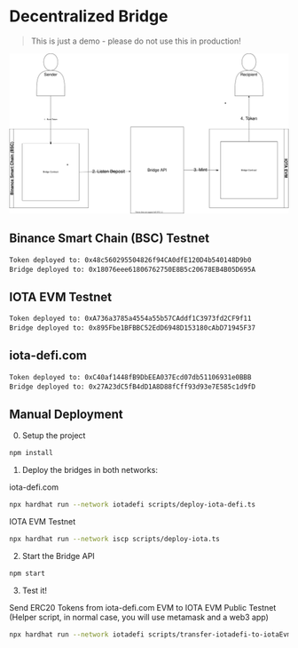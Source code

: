 
# Decentralized Bridge

> This is just a demo - please do not use this in production!

![overview](docs/overview.drawio.svg)

## Binance Smart Chain (BSC) Testnet
```bash
Token deployed to: 0x48c560295504826f94CA0dfE120D4b540148D9b0
Bridge deployed to: 0x18076eee61806762750E8B5c20678EB4B05D695A
```

## IOTA EVM Testnet
```bash
Token deployed to: 0xA736a3785a4554a55b57CAddf1C3973fd2CF9f11
Bridge deployed to: 0x895Fbe1BFBBC52EdD6948D153180cAbD71945F37
```

## iota-defi.com
```bash
Token deployed to: 0xC40af1448fB9DbEEA037Ecd07db51106931e0BBB
Bridge deployed to: 0x27A23dC5fB4dD1A8D88fCff93d93e7E585c1d9fD
```

## Manual Deployment

0) Setup the project
```bash
npm install
```

1) Deploy the bridges in both networks:

iota-defi.com

```bash
npx hardhat run --network iotadefi scripts/deploy-iota-defi.ts
```

IOTA EVM Testnet
```bash
npx hardhat run --network iscp scripts/deploy-iota.ts
```

2) Start the Bridge API 

```bash
npm start
```

3) Test it!

Send ERC20 Tokens from iota-defi.com EVM to IOTA EVM Public Testnet (Helper script, in normal case, you will use metamask and a web3 app)
```bash
npx hardhat run --network iotadefi scripts/transfer-iotadefi-to-iotaEvm.ts
```

